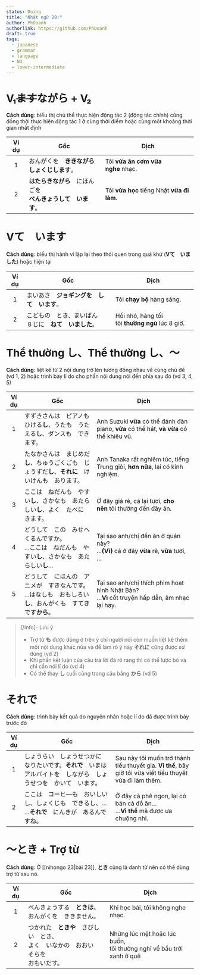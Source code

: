 ```yaml
---
status: Doing
title: "Nhật ngữ 28:"
author: PhDoanh
authorlink: https://github.com/PhDoanh
draft: true
tags:
  - japanese
  - grammar
  - language
  - N4
  - lower-intermediate
---
```

# V₁~~ます~~ながら + V₂
**Cách dùng**: biểu thị chủ thể thực hiện động tác 2 (động tác chính) cũng đồng thời thực hiện động tác 1 ở cùng thời điểm hoặc cùng một khoảng thời gian nhất định

| Ví dụ | Gốc                                                                | Dịch                                       |
|:-----:| ------------------------------------------------------------------ | ------------------------------------------ |
|   1   | おんがくを　**ききながら　  <br>しょくじします**。                 | Tôi **vừa ăn cơm vừa nghe** nhạc.          |
|   2   | **はたらきながら**　にほんごを　  <br>**べんきょうして　います**。 | Tôi **vừa học** tiếng Nhật **vừa đi làm**. |

# Vて　います
**Cách dùng**: biểu thị hành vi lặp lại theo thói quen trong quá khứ (**Vて　いました**) hoặc hiện tại

| Ví dụ | Gốc                                                    | Dịch                                            |
|:-----:| ------------------------------------------------------ | ----------------------------------------------- |
|   1   | まいあさ　**ジョギングを　して　います**。             | Tôi **chạy bộ** hàng sáng.                      |
|   2   | こどもの　とき、まいばん　８じに　**ねて　いました**。 | Hồi nhỏ, hàng tối tôi **thường ngủ** lúc 8 giờ. |

# Thể thường し、Thể thường し、～
**Cách dùng**: liệt kê từ 2 nội dung trở lên tương đồng nhau về cùng chủ đề (vd 1, 2) hoặc trình bày lí do cho phần nội dung nói đến phía sau đó (vd 3, 4, 5)

| Ví dụ | Gốc                                                             | Dịch                                                                                             |
| :---: | --------------------------------------------------------------- | ------------------------------------------------------------------------------------------------ |
|   1   | すずきさんは　ピアノも　ひける**し**、うたも　うたえる**し**、ダンスも　できます。                   | Anh Suzuki **vừa** có thể đánh đàn piano, **vừa** có thể hát, **và vừa** có thể khiêu vũ.        |
|   2   | たなかさんは　まじめだ**し**、ちゅうごくごも　じょうずだ**し**、**それに**　けいけんも　あります。         | Anh Tanaka rất nghiêm túc, tiếng Trung giỏi, **hơn nữa**, lại có kinh nghiệm.                    |
|   3   | ここは　ねだんも　やすい**し**、さかなも　あたらしい**し**、よく　たべに　きます。                   | Ở đây giá rẻ, cá lại tươi, **cho nên** tôi thường đến đây ăn.                                    |
|   4   | どうして　この　みせへ　くるんですか。  <br>…ここは　ねだんも　やすい**し**、さかなも　あたらしい**し**…    | Tại sao anh/chị đến ăn ở quán này?  <br>…**(Vì)** cá ở đây **vừa** rẻ, **vừa** tươi, …           |
|   5   | どうして　にほんの　アニメが　すきなんです。  <br>…はなしも　おもしろい**し**、おんがくも　すてきです**から**。 | Tại sao anh/chị thích phim hoạt hình Nhật Bản?  <br>…**Vì** cốt truyện hấp dẫn, âm nhạc lại hay. |

> [!info]- Lưu ý
> - Trợ từ **も** được dùng ở trên ý chỉ người nói còn muốn liệt kê thêm một nội dung khác nữa và để làm rõ ý này **それに** cũng được sử dùng (vd 2)
> - Khi phần kết luận của câu trả lời đã rõ ràng thì có thể lược bỏ và chỉ cần nói lí do (vd 4)
> - Có thể thay **し** cuối cùng trong câu bằng **から** (vd 5)

# それで
**Cách dùng**: trình bày kết quả do nguyên nhân hoặc lí do đã được trình bày trước đó

| Ví dụ | Gốc                                                          | Dịch                                                                                                      |
| :---: | ------------------------------------------------------------ | --------------------------------------------------------------------------------------------------------- |
|   1   | しょうらい　しょうせつかに　なりたいです。**それで**　いまは　アルバイトを　しながら　しょうせつを　かいて　います。 | Sau này tôi muốn trở thành tiểu thuyết gia. **Vì thế**, bây giờ tôi vừa viết tiểu thuyết vừa đi làm thêm. |
|   2   | ここは　コーヒ―も　おいしいし、しょくじも　できるし、…  <br>…**それで**　にんきが　あるんですね。      | Ở đây cà phê ngon, lại có bán cả đồ ăn…  <br>…**Vì thế** mà được ưa chuộng nhỉ.                           |

# ～とき + Trợ từ
**Cách dùng**: Ở [[nihongo 23|bài 23]], **とき** cũng là danh từ nên có thể dùng trợ từ sau nó.

| Ví dụ | Gốc                                                     | Dịch                                                                     |
| :---: | ------------------------------------------------------- | ------------------------------------------------------------------------ |
|   1   | べんきょうする　**ときは**、  <br>おんがくを　ききません。                      | Khi học bài, tôi không nghe nhạc.                                        |
|   2   | つかれた　**ときや**　さびしい　とき、  <br>よく　いなかの　おおい　そらを　  <br>おもいだす。 | Những lúc mệt hoặc lúc buồn,  <br>tôi thường nghĩ về bầu trời xanh ở quê |

